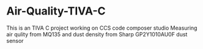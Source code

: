 # Air-Quality-TIVA-C
This is an TIVA C project working on CCS code composer studio
Measuring air qulity from MQ135 and dust density from Sharp GP2Y1010AU0F dust sensor
